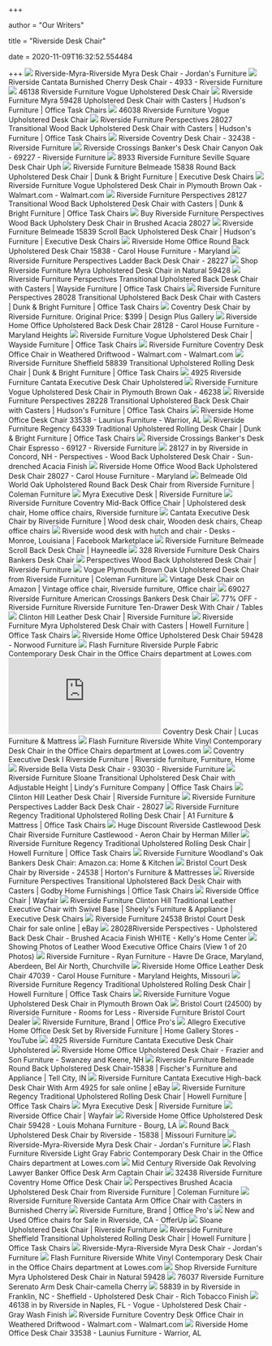 +++
        
author = "Our Writers"
        
title = "Riverside Desk Chair"
        
date = 2020-11-09T16:32:52.554484
        
+++
[ ![](https://s7d5.scene7.com/is/image/Jordans/W46159420_00?wid=378&hei=375)](https://s7d5.scene7.com/is/image/Jordans/W46159420_00?wid=378&hei=375) Riverside-Myra-Riverside Myra Desk Chair - Jordan's Furniture
[ ![](https://sep.yimg.com/ca/I/furniture-sale_2650_18781224678)](https://sep.yimg.com/ca/I/furniture-sale_2650_18781224678) Riverside Cantata Burnished Cherry Desk Chair - 4933 - Riverside Furniture
[ ![](https://static.homelivingfurniture.com/data/vendors/265/items/261627/big/46138.jpg)](https://static.homelivingfurniture.com/data/vendors/265/items/261627/big/46138.jpg) 46138 Riverside Furniture Vogue Upholstered Desk Chair
[ ![](https://imageresizer.furnituredealer.net/img/remote/images.furnituredealer.net/img/products%2Friverside_furniture%2Fcolor%2Fmyra-1831789821_59428-b1.jpg?width=878&height=600&scale=both&trim.threshold=80)](https://imageresizer.furnituredealer.net/img/remote/images.furnituredealer.net/img/products%2Friverside_furniture%2Fcolor%2Fmyra-1831789821_59428-b1.jpg?width=878&height=600&scale=both&trim.threshold=80) Riverside Furniture Myra 59428 Upholstered Desk Chair with Casters |  Hudson's Furniture | Office Task Chairs
[ ![](https://static.homelivingfurniture.com/data/vendors/265/items/261585/big/46038.a.jpg)](https://static.homelivingfurniture.com/data/vendors/265/items/261585/big/46038.a.jpg) 46038 Riverside Furniture Vogue Upholstered Desk Chair
[ ![](https://imageresizer.furnituredealer.net/img/remote/images.furnituredealer.net/img/products%2Friverside_furniture%2Fcolor%2Fperspectives-1831789821_28027-b1.jpg?width=878&height=600&scale=both&trim.threshold=80)](https://imageresizer.furnituredealer.net/img/remote/images.furnituredealer.net/img/products%2Friverside_furniture%2Fcolor%2Fperspectives-1831789821_28027-b1.jpg?width=878&height=600&scale=both&trim.threshold=80) Riverside Furniture Perspectives 28027 Transitional Wood Back Upholstered Desk  Chair with Casters | Hudson's Furniture | Office Task Chairs
[ ![](https://sep.yimg.com/ca/I/furniture-sale_2650_19768885643)](https://sep.yimg.com/ca/I/furniture-sale_2650_19768885643) Riverside Coventry Desk Chair - 32438 - Riverside Furniture
[ ![](https://sep.yimg.com/ca/I/furniture-sale_2650_19479266269)](https://sep.yimg.com/ca/I/furniture-sale_2650_19479266269) Riverside Crossings Banker's Desk Chair Canyon Oak - 69227 - Riverside  Furniture
[ ![](https://static.homelivingfurniture.com/data/vendors/265/items/163125/big/8933.jpg)](https://static.homelivingfurniture.com/data/vendors/265/items/163125/big/8933.jpg) 8933 Riverside Furniture Seville Square Desk Chair Uph
[ ![](https://imageresizer.furnituredealer.net/img/remote/images.furnituredealer.net/img/products%2Friverside_furniture%2Fcolor%2Fbelmeade_15838-b.jpg?width=878&height=600&scale=both&trim.threshold=80)](https://imageresizer.furnituredealer.net/img/remote/images.furnituredealer.net/img/products%2Friverside_furniture%2Fcolor%2Fbelmeade_15838-b.jpg?width=878&height=600&scale=both&trim.threshold=80) Riverside Furniture Belmeade 15838 Round Back Upholstered Desk Chair | Dunk  & Bright Furniture | Executive Desk Chairs
[ ![](https://i5.walmartimages.com/asr/64c6b486-1aec-4921-8e35-36263c46d90d_1.b30fb92001d826af7cc774b2f4ef7566.jpeg?odnWidth=612&odnHeight=612&odnBg=ffffff)](https://i5.walmartimages.com/asr/64c6b486-1aec-4921-8e35-36263c46d90d_1.b30fb92001d826af7cc774b2f4ef7566.jpeg?odnWidth=612&odnHeight=612&odnBg=ffffff) Riverside Furniture Vogue Upholstered Desk Chair in Plymouth Brown Oak -  Walmart.com - Walmart.com
[ ![](https://imageresizer.furnituredealer.net/img/remote/images.furnituredealer.net/img/products%2Friverside_furniture%2Fcolor%2Fperspectives-1831789821_28127-b1.jpg?width=878&height=600&scale=both&trim.threshold=80)](https://imageresizer.furnituredealer.net/img/remote/images.furnituredealer.net/img/products%2Friverside_furniture%2Fcolor%2Fperspectives-1831789821_28127-b1.jpg?width=878&height=600&scale=both&trim.threshold=80) Riverside Furniture Perspectives 28127 Transitional Wood Back Upholstered Desk  Chair with Casters | Dunk & Bright Furniture | Office Task Chairs
[ ![](https://www.localfurnitureoutlet.com/media/catalog/product/cache/1/image/9df78eab33525d08d6e5fb8d27136e95/2/8/28027_1.jpg)](https://www.localfurnitureoutlet.com/media/catalog/product/cache/1/image/9df78eab33525d08d6e5fb8d27136e95/2/8/28027_1.jpg) Buy Riverside Furniture Perspectives Wood Back Upholstery Desk Chair in  Brushed Acacia 28027
[ ![](https://imageresizer.furnituredealer.net/img/remote/images.furnituredealer.net/img/products%2Friverside_furniture%2Fcolor%2Fbelmeade_15839-b.jpg?width=878&height=600&scale=both&trim.threshold=80)](https://imageresizer.furnituredealer.net/img/remote/images.furnituredealer.net/img/products%2Friverside_furniture%2Fcolor%2Fbelmeade_15839-b.jpg?width=878&height=600&scale=both&trim.threshold=80) Riverside Furniture Belmeade 15839 Scroll Back Upholstered Desk Chair |  Hudson's Furniture | Executive Desk Chairs
[ ![](https://images2.imgix.net/p4dbimg/714/images/15831-rs.jpg?fit=fill&trim=color&trimcolor=FFFFFF&trimtol=5&bg=FFFFFF&w=768&h=576&fm=pjpg&auto=format)](https://images2.imgix.net/p4dbimg/714/images/15831-rs.jpg?fit=fill&trim=color&trimcolor=FFFFFF&trimtol=5&bg=FFFFFF&w=768&h=576&fm=pjpg&auto=format) Riverside Home Office Round Back Upholstered Desk Chair 15838 - Carol House  Furniture - Maryland
[ ![](https://media.cymaxstores.com/Images/1934/1788835-L.jpg)](https://media.cymaxstores.com/Images/1934/1788835-L.jpg) Riverside Furniture Perspectives Ladder Back Desk Chair - 28227
[ ![](https://www.localfurnitureoutlet.com/media/catalog/product/cache/1/image/9df78eab33525d08d6e5fb8d27136e95/5/9/59428_2.jpg)](https://www.localfurnitureoutlet.com/media/catalog/product/cache/1/image/9df78eab33525d08d6e5fb8d27136e95/5/9/59428_2.jpg) Shop Riverside Furniture Myra Upholstered Desk Chair in Natural 59428
[ ![](https://imageresizer.furnituredealer.net/img/remote/images.furnituredealer.net/img/products%2Friverside_furniture%2Fcolor%2Fperspectives-1831789821_28128-b5.jpg?width=1024&height=768&scale=both&trim.threshold=50&trim.percentpadding=10)](https://imageresizer.furnituredealer.net/img/remote/images.furnituredealer.net/img/products%2Friverside_furniture%2Fcolor%2Fperspectives-1831789821_28128-b5.jpg?width=1024&height=768&scale=both&trim.threshold=50&trim.percentpadding=10) Riverside Furniture Perspectives Transitional Upholstered Back Desk Chair  with Casters | Wayside Furniture | Office Task Chairs
[ ![](https://imageresizer.furnituredealer.net/img/remote/images.furnituredealer.net/img/products%2Friverside_furniture%2Fcolor%2Fperspectives-1831789821_28028-b1.jpg?width=878&height=600&scale=both&trim.threshold=80)](https://imageresizer.furnituredealer.net/img/remote/images.furnituredealer.net/img/products%2Friverside_furniture%2Fcolor%2Fperspectives-1831789821_28028-b1.jpg?width=878&height=600&scale=both&trim.threshold=80) Riverside Furniture Perspectives 28028 Transitional Upholstered Back Desk  Chair with Casters | Dunk & Bright Furniture | Office Task Chairs
[ ![](https://www.designplusgallery.com/wp-content/uploads/2019/06/Screen-Shot-2019-06-13-at-11.33.11-AM.png)](https://www.designplusgallery.com/wp-content/uploads/2019/06/Screen-Shot-2019-06-13-at-11.33.11-AM.png) Coventry Desk Chair by Riverside Furniture. Original Price: $399 | Design  Plus Gallery
[ ![](https://images2.imgix.net/p4dbimg/714/images/28128.jpg?fit=fill&trim=color&trimcolor=FFFFFF&trimtol=5&bg=FFFFFF&w=768&h=576&fm=pjpg&auto=format)](https://images2.imgix.net/p4dbimg/714/images/28128.jpg?fit=fill&trim=color&trimcolor=FFFFFF&trimtol=5&bg=FFFFFF&w=768&h=576&fm=pjpg&auto=format) Riverside Home Office Upholstered Back Desk Chair 28128 - Carol House  Furniture - Maryland Heights
[ ![](https://imageresizer.furnituredealer.net/img/remote/images.furnituredealer.net/img/products%2Friverside_furniture%2Fcolor%2Fvogue-1831789821_46238-b5.jpg?width=1024&height=768&scale=both&trim.threshold=50&trim.percentpadding=10)](https://imageresizer.furnituredealer.net/img/remote/images.furnituredealer.net/img/products%2Friverside_furniture%2Fcolor%2Fvogue-1831789821_46238-b5.jpg?width=1024&height=768&scale=both&trim.threshold=50&trim.percentpadding=10) Riverside Furniture Vogue Upholstered Desk Chair | Wayside Furniture | Office  Task Chairs
[ ![](https://i5.walmartimages.com/asr/81e9ffbd-9517-4987-84fe-3ec6427429a0_1.82984929a70575e83e0592e1557c6116.jpeg)](https://i5.walmartimages.com/asr/81e9ffbd-9517-4987-84fe-3ec6427429a0_1.82984929a70575e83e0592e1557c6116.jpeg) Riverside Furniture Coventry Desk Office Chair in Weathered Driftwood -  Walmart.com - Walmart.com
[ ![](https://imageresizer.furnituredealer.net/img/remote/images.furnituredealer.net/img/products%2Friverside_furniture%2Fcolor%2Fsheffield-1831789821_58839-b1.jpg?width=878&height=600&scale=both&trim.threshold=80)](https://imageresizer.furnituredealer.net/img/remote/images.furnituredealer.net/img/products%2Friverside_furniture%2Fcolor%2Fsheffield-1831789821_58839-b1.jpg?width=878&height=600&scale=both&trim.threshold=80) Riverside Furniture Sheffield 58839 Transitional Upholstered Rolling Desk  Chair | Dunk & Bright Furniture | Office Task Chairs
[ ![](https://static.homelivingfurniture.com/data/vendors/265/items/162785/big/4925.a.jpg)](https://static.homelivingfurniture.com/data/vendors/265/items/162785/big/4925.a.jpg) 4925 Riverside Furniture Cantata Executive Desk Chair Upholstered
[ ![](https://media.cymaxstores.com/Images/1934/1788876-6-L.jpg)](https://media.cymaxstores.com/Images/1934/1788876-6-L.jpg) Riverside Furniture Vogue Upholstered Desk Chair in Plymouth Brown Oak -  46238
[ ![](https://imageresizer.furnituredealer.net/img/remote/images.furnituredealer.net/img/products%2Friverside_furniture%2Fcolor%2Fperspectives-1831789821_28228-b5.jpg?width=878&height=600&scale=both&trim.threshold=80)](https://imageresizer.furnituredealer.net/img/remote/images.furnituredealer.net/img/products%2Friverside_furniture%2Fcolor%2Fperspectives-1831789821_28228-b5.jpg?width=878&height=600&scale=both&trim.threshold=80) Riverside Furniture Perspectives 28228 Transitional Upholstered Back Desk  Chair with Casters | Hudson's Furniture | Office Task Chairs
[ ![](https://images2.imgix.net/p4dbimg/714/images/33538.jpg?trim=color&trimcolor=FFFFFF&trimtol=5&w=1024&h=768&fm=pjpg)](https://images2.imgix.net/p4dbimg/714/images/33538.jpg?trim=color&trimcolor=FFFFFF&trimtol=5&w=1024&h=768&fm=pjpg) Riverside Home Office Desk Chair 33538 - Launius Furniture - Warrior, AL
[ ![](https://imageresizer.furnituredealer.net/img/remote/images.furnituredealer.net/img/products%2Friverside_furniture%2Fcolor%2Fregency-1831789821_64339-b1.jpg?width=878&height=600&scale=both&trim.threshold=80)](https://imageresizer.furnituredealer.net/img/remote/images.furnituredealer.net/img/products%2Friverside_furniture%2Fcolor%2Fregency-1831789821_64339-b1.jpg?width=878&height=600&scale=both&trim.threshold=80) Riverside Furniture Regency 64339 Traditional Upholstered Rolling Desk Chair  | Dunk & Bright Furniture | Office Task Chairs
[ ![](https://sep.yimg.com/ca/I/furniture-sale_2650_19480388206)](https://sep.yimg.com/ca/I/furniture-sale_2650_19480388206) Riverside Crossings Banker's Desk Chair Espresso - 69127 - Riverside  Furniture
[ ![](https://images.webfronts.com/cache/frirboupgrfr.jpg?imgeng=/w_500/h_500/m_letterbox_ffffff_100)](https://images.webfronts.com/cache/frirboupgrfr.jpg?imgeng=/w_500/h_500/m_letterbox_ffffff_100) 28127 in by Riverside in Concord, NH - Perspectives - Wood Back Upholstered Desk  Chair - Sun-drenched Acacia Finish
[ ![](https://images2.imgix.net/p4dbimg/714/images/28027.jpg?trim=color&trimcolor=FFFFFF&trimtol=5&w=1024&h=768&fm=pjpg&auto=format)](https://images2.imgix.net/p4dbimg/714/images/28027.jpg?trim=color&trimcolor=FFFFFF&trimtol=5&w=1024&h=768&fm=pjpg&auto=format) Riverside Home Office Wood Back Upholstered Desk Chair 28027 - Carol House  Furniture - Maryland
[ ![](https://d9dvmj2a7k2dc.cloudfront.net/catalog/product/cache/1/image/731x481/17f82f742ffe127f42dca9de82fb58b1/1/5/15838_riv201808_4_riverside20191_1.jpg)](https://d9dvmj2a7k2dc.cloudfront.net/catalog/product/cache/1/image/731x481/17f82f742ffe127f42dca9de82fb58b1/1/5/15838_riv201808_4_riverside20191_1.jpg) Belmeade Old World Oak Upholstered Round Back Desk Chair from Riverside  Furniture | Coleman Furniture
[ ![](https://www.riverside-furniture.com/GetImage.ashx?f=59420-rs&r=31)](https://www.riverside-furniture.com/GetImage.ashx?f=59420-rs&r=31) Myra Executive Desk | Riverside Furniture
[ ![](https://i.pinimg.com/originals/68/64/62/6864620717d1df1127f6019f57fb8a9f.jpg)](https://i.pinimg.com/originals/68/64/62/6864620717d1df1127f6019f57fb8a9f.jpg) Riverside Furniture Coventry Mid-Back Office Chair | Upholstered desk chair,  Home office chairs, Riverside furniture
[ ![](https://i.pinimg.com/originals/db/49/78/db4978bdae230c8a1860339b10942608.jpg)](https://i.pinimg.com/originals/db/49/78/db4978bdae230c8a1860339b10942608.jpg) Cantata Executive Desk Chair by Riverside Furniture | Wood desk chair,  Wooden desk chairs, Cheap office chairs
[ ![](https://lookaside.fbsbx.com/lookaside/crawler/media/?media_id=10221860694133734)](https://lookaside.fbsbx.com/lookaside/crawler/media/?media_id=10221860694133734) Riverside wood desk with hutch and chair - Desks - Monroe, Louisiana |  Facebook Marketplace
[ ![](https://content.haycdn.com/mgen/inuse:RVS3194.jpg?is=654,654,0xffffff)](https://content.haycdn.com/mgen/inuse:RVS3194.jpg?is=654,654,0xffffff) Riverside Furniture Belmeade Scroll Back Desk Chair | Hayneedle
[ ![](https://static.homelivingfurniture.com/data/vendors/265/items/162890/big/328.jpg)](https://static.homelivingfurniture.com/data/vendors/265/items/162890/big/328.jpg) 328 Riverside Furniture Desk Chairs Bankers Desk Chair
[ ![](https://www.riverside-furniture.com/GetImage.ashx?f=28227-full-rs&r=31)](https://www.riverside-furniture.com/GetImage.ashx?f=28227-full-rs&r=31) Perspectives Wood Back Upholstered Desk Chair | Riverside Furniture
[ ![](https://d9dvmj2a7k2dc.cloudfront.net/catalog/product/cache/1/image/731x481/17f82f742ffe127f42dca9de82fb58b1/4/6/46230-46231-46233-46236-46238-full-rs_riv201808_riverside20191.jpg)](https://d9dvmj2a7k2dc.cloudfront.net/catalog/product/cache/1/image/731x481/17f82f742ffe127f42dca9de82fb58b1/4/6/46230-46231-46233-46236-46238-full-rs_riv201808_riverside20191.jpg) Vogue Plymouth Brown Oak Upholstered Desk Chair from Riverside Furniture |  Coleman Furniture
[ ![](https://i.pinimg.com/originals/f8/e1/5f/f8e15f029eb6cc7168c0f9d7dd08ab2b.jpg)](https://i.pinimg.com/originals/f8/e1/5f/f8e15f029eb6cc7168c0f9d7dd08ab2b.jpg) Vintage Desk Chair on Amazon | Vintage office chair, Riverside furniture, Office  chair
[ ![](https://static.homelivingfurniture.com/data/vendors/265/items/120838/big/69027.jpg)](https://static.homelivingfurniture.com/data/vendors/265/items/120838/big/69027.jpg) 69027 Riverside Furniture American Crossings Bankers Desk Chair
[ ![](https://images.kaiyo.com/58910/shop/tables/home-office-desks/ten-drawer-desk-with-chair.jpeg)](https://images.kaiyo.com/58910/shop/tables/home-office-desks/ten-drawer-desk-with-chair.jpeg) 77% OFF - Riverside Furniture Riverside Furniture Ten-Drawer Desk With Chair  / Tables
[ ![](https://riversidefurniture.com/GetImage.ashx?f=47030-47031-47032-47034-47036-47037-47038-47039-temp-rs&r=31)](https://riversidefurniture.com/GetImage.ashx?f=47030-47031-47032-47034-47036-47037-47038-47039-temp-rs&r=31) Clinton Hill Leather Desk Chair | Riverside Furniture
[ ![](https://imageresizer.furnituredealer.net/img/remote/images.furnituredealer.net/img/products%2Friverside_furniture%2Fcolor%2Fmyra-1831789821_59428-b3.jpg?width=1024&height=768&scale=both&trim.threshold=50&trim.percentpadding=10)](https://imageresizer.furnituredealer.net/img/remote/images.furnituredealer.net/img/products%2Friverside_furniture%2Fcolor%2Fmyra-1831789821_59428-b3.jpg?width=1024&height=768&scale=both&trim.threshold=50&trim.percentpadding=10) Riverside Furniture Myra Upholstered Desk Chair with Casters | Howell  Furniture | Office Task Chairs
[ ![](https://images2.imgix.net/p4dbimg/714/images/59428-2.jpg?trim=color&trimcolor=FFFFFF&trimtol=5&w=1024&h=768&fm=pjpg)](https://images2.imgix.net/p4dbimg/714/images/59428-2.jpg?trim=color&trimcolor=FFFFFF&trimtol=5&w=1024&h=768&fm=pjpg) Riverside Home Office Upholstered Desk Chair 59428 - Norwood Furniture
[ ![](https://mobileimages.lowes.com/product/converted/889142/889142340010.jpg?size=lg)](https://mobileimages.lowes.com/product/converted/889142/889142340010.jpg?size=lg) Flash Furniture Riverside Purple Fabric Contemporary Desk Chair in the Office  Chairs department at Lowes.com
[ ![](http://images.knorrweb.com/render-image.php?url=http://catalog.knorrweb.com/v2/furniture-files/riverside/home-office-furniture/office-chairs/32a4f7c28fb3f32c3dc013e1300020b1.jpg&width=468&height=367)](http://images.knorrweb.com/render-image.php?url=http://catalog.knorrweb.com/v2/furniture-files/riverside/home-office-furniture/office-chairs/32a4f7c28fb3f32c3dc013e1300020b1.jpg&width=468&height=367) Coventry Desk Chair | Lucas Furniture & Mattress
[ ![](https://mobileimages.lowes.com/product/converted/889142/889142340034.jpg?size=lg)](https://mobileimages.lowes.com/product/converted/889142/889142340034.jpg?size=lg) Flash Furniture Riverside White Vinyl Contemporary Desk Chair in the Office  Chairs department at Lowes.com
[ ![](https://i.pinimg.com/originals/07/21/8f/07218f4dd8cd0ee12977a1316561cad0.jpg)](https://i.pinimg.com/originals/07/21/8f/07218f4dd8cd0ee12977a1316561cad0.jpg) Coventry Executive Desk I Riverside Furniture | Riverside furniture,  Furniture, Home
[ ![](https://sep.yimg.com/ca/I/furniture-sale_2636_25196091778)](https://sep.yimg.com/ca/I/furniture-sale_2636_25196091778) Riverside Bella Vista Desk Chair - 93030 - Riverside Furniture
[ ![](https://images.furnituredealer.net/img/products%2Friverside_furniture%2Fcolor%2Fsloane-1831789821_77839-b1.jpg)](https://images.furnituredealer.net/img/products%2Friverside_furniture%2Fcolor%2Fsloane-1831789821_77839-b1.jpg) Riverside Furniture Sloane Transitional Upholstered Desk Chair with  Adjustable Height | Lindy's Furniture Company | Office Task Chairs
[ ![](https://www.riverside-furniture.com/GetImage.ashx?f=47130-47131-47132-47134-47136-47137-47138-47139-temp-rs&r=31)](https://www.riverside-furniture.com/GetImage.ashx?f=47130-47131-47132-47134-47136-47137-47138-47139-temp-rs&r=31) Clinton Hill Leather Desk Chair | Riverside Furniture
[ ![](https://media.cymaxstores.com/Images/1934/1788833-12-L.jpg)](https://media.cymaxstores.com/Images/1934/1788833-12-L.jpg) Riverside Furniture Perspectives Ladder Back Desk Chair - 28027
[ ![](https://imageresizer.furnituredealer.net/img/remote/images.furnituredealer.net/img/products%2Friverside_furniture%2Fcolor%2Fregency-1831789821_64339-b7.jpg?width=878&height=600&scale=both&trim.threshold=80)](https://imageresizer.furnituredealer.net/img/remote/images.furnituredealer.net/img/products%2Friverside_furniture%2Fcolor%2Fregency-1831789821_64339-b7.jpg?width=878&height=600&scale=both&trim.threshold=80) Riverside Furniture Regency Traditional Upholstered Rolling Desk Chair | A1  Furniture & Mattress | Office Task Chairs
[ ![](http://ecx.images-amazon.com/images/I/51%2Bch1iJQhL._SY300_.jpg)](http://ecx.images-amazon.com/images/I/51%2Bch1iJQhL._SY300_.jpg) Huge Discount Riverside Castlewood Desk Chair Riverside Furniture  Castlewood - Aeron Chair by Herman Miller
[ ![](https://imageresizer.furnituredealer.net/img/remote/images.furnituredealer.net/img/products%2Friverside_furniture%2Fcolor%2Fregency-1831789821_64339-b3.jpg?width=1024&height=768&scale=both&trim.threshold=50&trim.percentpadding=10)](https://imageresizer.furnituredealer.net/img/remote/images.furnituredealer.net/img/products%2Friverside_furniture%2Fcolor%2Fregency-1831789821_64339-b3.jpg?width=1024&height=768&scale=both&trim.threshold=50&trim.percentpadding=10) Riverside Furniture Regency Traditional Upholstered Rolling Desk Chair |  Howell Furniture | Office Task Chairs
[ ![](https://images-na.ssl-images-amazon.com/images/I/61XJwPQ2hNL._AC_SY679_.jpg)](https://images-na.ssl-images-amazon.com/images/I/61XJwPQ2hNL._AC_SY679_.jpg) Riverside Furniture Woodland's Oak Bankers Desk Chair: Amazon.ca: Home &  Kitchen
[ ![](https://cdn.knorrweb.com/riverside/800x800/3fd15b92308e9aeb1384f97e6f5f548a.jpg)](https://cdn.knorrweb.com/riverside/800x800/3fd15b92308e9aeb1384f97e6f5f548a.jpg) Bristol Court Desk Chair by Riverside - 24538 | Horton's Furniture &  Mattresses
[ ![](https://imageresizer.furnituredealer.net/img/remote/images.furnituredealer.net/img/products%2Friverside_furniture%2Fcolor%2Fperspectives-1831789821_28028-b2.jpg?width=1024&height=768&scale=both&trim.threshold=50&trim.percentpadding=10)](https://imageresizer.furnituredealer.net/img/remote/images.furnituredealer.net/img/products%2Friverside_furniture%2Fcolor%2Fperspectives-1831789821_28028-b2.jpg?width=1024&height=768&scale=both&trim.threshold=50&trim.percentpadding=10) Riverside Furniture Perspectives Transitional Upholstered Back Desk Chair  with Casters | Godby Home Furnishings | Office Task Chairs
[ ![](https://secure.img1-fg.wfcdn.com/im/46138212/resize-h310-w310%5Ecompr-r85/1217/121765540/home-office-chair-computer-task-chair-adjustable-desk-chair-with-swivel-casters-for-office-leisure-grey.jpg)](https://secure.img1-fg.wfcdn.com/im/46138212/resize-h310-w310%5Ecompr-r85/1217/121765540/home-office-chair-computer-task-chair-adjustable-desk-chair-with-swivel-casters-for-office-leisure-grey.jpg) Riverside Office Chair | Wayfair
[ ![](https://imageresizer.furnituredealer.net/img/remote/images.furnituredealer.net/img/products%2Friverside_furniture%2Fcolor%2Fclinton%20hill-1831789821_47039-b1.jpg?width=1024&height=768&scale=both&trim.threshold=50&trim.percentpadding=10)](https://imageresizer.furnituredealer.net/img/remote/images.furnituredealer.net/img/products%2Friverside_furniture%2Fcolor%2Fclinton%20hill-1831789821_47039-b1.jpg?width=1024&height=768&scale=both&trim.threshold=50&trim.percentpadding=10) Riverside Furniture Clinton Hill Traditional Leather Executive Chair with  Swivel Base | Sheely's Furniture & Appliance | Executive Desk Chairs
[ ![](https://i.ebayimg.com/images/g/nNsAAOSwYAVenr8t/s-l1600.jpg)](https://i.ebayimg.com/images/g/nNsAAOSwYAVenr8t/s-l1600.jpg) Riverside Furniture 24538 Bristol Court Desk Chair for sale online | eBay
[ ![](https://www.specsserver.com/CACHE/FRVDVJSVOFNX.JPG)](https://www.specsserver.com/CACHE/FRVDVJSVOFNX.JPG) 28028Riverside Perspectives - Upholstered Back Desk Chair - Brushed Acacia  Finish WHITE - Kelly's Home Center
[ ![](https://www.drawzit.com/wp-content/uploads/2018/04/most-current-riverside-furniture-cantata-executive-desk-chair-with-casters-intended-for-leather-wood-executive-office-chairs.jpg)](https://www.drawzit.com/wp-content/uploads/2018/04/most-current-riverside-furniture-cantata-executive-desk-chair-with-casters-intended-for-leather-wood-executive-office-chairs.jpg) Showing Photos of Leather Wood Executive Office Chairs (View 1 of 20 Photos)
[ ![](https://images.furnituredealer.net/img/products%2Friverside_furniture%2Fcolor%2Fmyra-1831789821_59551%2B358%2B2x398%2B4x397-m1.jpg)](https://images.furnituredealer.net/img/products%2Friverside_furniture%2Fcolor%2Fmyra-1831789821_59551%2B358%2B2x398%2B4x397-m1.jpg) Riverside Furniture - Ryan Furniture - Havre De Grace, Maryland, Aberdeen,  Bel Air North, Churchville
[ ![](https://images2.imgix.net/p4dbimg/714/images/47030.jpg?trim=color&trimcolor=FFFFFF&trimtol=5&w=1024&h=768&fm=pjpg&auto=format)](https://images2.imgix.net/p4dbimg/714/images/47030.jpg?trim=color&trimcolor=FFFFFF&trimtol=5&w=1024&h=768&fm=pjpg&auto=format) Riverside Home Office Leather Desk Chair 47039 - Carol House Furniture -  Maryland Heights, Missouri
[ ![](https://imageresizer.furnituredealer.net/img/remote/images.furnituredealer.net/img/products%2Friverside_furniture%2Fcolor%2Fregency-1831789821_64339-b5.jpg?width=1024&height=768&scale=both&trim.threshold=50&trim.percentpadding=10)](https://imageresizer.furnituredealer.net/img/remote/images.furnituredealer.net/img/products%2Friverside_furniture%2Fcolor%2Fregency-1831789821_64339-b5.jpg?width=1024&height=768&scale=both&trim.threshold=50&trim.percentpadding=10) Riverside Furniture Regency Traditional Upholstered Rolling Desk Chair |  Howell Furniture | Office Task Chairs
[ ![](https://c.shld.net/rpx/i/s/pi/mp/5107/prod_13376686808?src=https%3A%2F%2Fmedia.cymaxstores.com%2FImages%2F1934%2F1788876-1-L.jpg&d=3cd8bc168e7fafb6a2989146e60f473b22c70675&?hei=64&wid=64&qlt=50)](https://c.shld.net/rpx/i/s/pi/mp/5107/prod_13376686808?src=https%3A%2F%2Fmedia.cymaxstores.com%2FImages%2F1934%2F1788876-1-L.jpg&d=3cd8bc168e7fafb6a2989146e60f473b22c70675&?hei=64&wid=64&qlt=50) Riverside Furniture Vogue Upholstered Desk Chair in Plymouth Brown Oak
[ ![](https://images.furnituredealer.net/img/collections%2Friverside_furniture%2Fbristol%20court%20-%201831789821_24500-ols-b2.jpg)](https://images.furnituredealer.net/img/collections%2Friverside_furniture%2Fbristol%20court%20-%201831789821_24500-ols-b2.jpg) Bristol Court (24500) by Riverside Furniture - Rooms for Less - Riverside  Furniture Bristol Court Dealer
[ ![](https://www.officeprosonline.com/media/wysiwyg/Riverside/98833_1.jpg)](https://www.officeprosonline.com/media/wysiwyg/Riverside/98833_1.jpg) Riverside Furniture, Brand | Office Pro's
[ ![](https://i.ytimg.com/vi/ia0XnUAcYm0/maxresdefault.jpg)](https://i.ytimg.com/vi/ia0XnUAcYm0/maxresdefault.jpg) Allegro Executive Home Office Desk Set by Riverside Furniture | Home  Gallery Stores - YouTube
[ ![](https://static.homelivingfurniture.com/data/vendors/265/items/168106/med/49330.jpg)](https://static.homelivingfurniture.com/data/vendors/265/items/168106/med/49330.jpg) 4925 Riverside Furniture Cantata Executive Desk Chair Upholstered
[ ![](https://images2.imgix.net/p4dbimg/714/images/46130-46131-46133-46136-46138-rs.jpg?trim=color&trimcolor=FFFFFF&trimtol=5&w=1024&h=768&fm=pjpg&auto=format)](https://images2.imgix.net/p4dbimg/714/images/46130-46131-46133-46136-46138-rs.jpg?trim=color&trimcolor=FFFFFF&trimtol=5&w=1024&h=768&fm=pjpg&auto=format) Riverside Home Office Upholstered Desk Chair - Frazier and Son Furniture -  Swanzey and Keene, NH
[ ![](https://cdn.avbportal.com/magento-media/catalog/product/4/5/453d0501-115d-418a-b0cc-dc376d6b4b4e.jpg?w=640)](https://cdn.avbportal.com/magento-media/catalog/product/4/5/453d0501-115d-418a-b0cc-dc376d6b4b4e.jpg?w=640) Riverside Furniture Belmeade Round Back Upholstered Desk Chair-15838 |  Fischer's Furniture and Appliance | Tell City, IN
[ ![](https://i.ebayimg.com/images/g/XzcAAOSwQzVeWhbT/s-l640.jpg)](https://i.ebayimg.com/images/g/XzcAAOSwQzVeWhbT/s-l640.jpg) Riverside Furniture Cantata Executive High-back Desk Chair With Arm 4925  for sale online | eBay
[ ![](https://imageresizer.furnituredealer.net/img/remote/images.furnituredealer.net/img/products%2Friverside_furniture%2Fcolor%2Fregency-1831789821_64339-b9.jpg?width=1024&height=768&scale=both&trim.threshold=50&trim.percentpadding=10)](https://imageresizer.furnituredealer.net/img/remote/images.furnituredealer.net/img/products%2Friverside_furniture%2Fcolor%2Fregency-1831789821_64339-b9.jpg?width=1024&height=768&scale=both&trim.threshold=50&trim.percentpadding=10) Riverside Furniture Regency Traditional Upholstered Rolling Desk Chair |  Howell Furniture | Office Task Chairs
[ ![](https://www.riverside-furniture.com/GetImage.ashx?f=59520-59521-59526-59524-59527-59428-rs&r=31)](https://www.riverside-furniture.com/GetImage.ashx?f=59520-59521-59526-59524-59527-59428-rs&r=31) Myra Executive Desk | Riverside Furniture
[ ![](https://secure.img1-fg.wfcdn.com/im/45989555/resize-h310-w310%5Ecompr-r85/1275/127569358/wayfair-basics-mesh-task-office-chair.jpg)](https://secure.img1-fg.wfcdn.com/im/45989555/resize-h310-w310%5Ecompr-r85/1275/127569358/wayfair-basics-mesh-task-office-chair.jpg) Riverside Office Chair | Wayfair
[ ![](https://images2.imgix.net/p4dbimg/714/images/59428-4.jpg?trim=color&trimcolor=FFFFFF&trimtol=5&w=1024&h=768&fm=pjpg&auto=format)](https://images2.imgix.net/p4dbimg/714/images/59428-4.jpg?trim=color&trimcolor=FFFFFF&trimtol=5&w=1024&h=768&fm=pjpg&auto=format) Riverside Home Office Upholstered Desk Chair 59428 - Louis Mohana Furniture  - Bourg, LA
[ ![](https://cdn.knorrweb.com/riverside/1e7423edb53b02e9f84d0ffde6e4f49f.jpg)](https://cdn.knorrweb.com/riverside/1e7423edb53b02e9f84d0ffde6e4f49f.jpg) Round Back Upholstered Desk Chair by Riverside - 15838 | Missouri Furniture
[ ![](https://s7d5.scene7.com/is/image/Jordans/B22683610_00?wid=400&hei=257&fmt=png-alpha)](https://s7d5.scene7.com/is/image/Jordans/B22683610_00?wid=400&hei=257&fmt=png-alpha) Riverside-Myra-Riverside Myra Desk Chair - Jordan's Furniture
[ ![](https://mobileimages.lowes.com/product/converted/889142/889142340003.jpg?size=lg)](https://mobileimages.lowes.com/product/converted/889142/889142340003.jpg?size=lg) Flash Furniture Riverside Light Gray Fabric Contemporary Desk Chair in the Office  Chairs department at Lowes.com
[ ![](http://ancientpoint.com/imgs/a/k/v/r/u/mid_century_riverside_oak_revolving_lawyer_banker_office_desk_arm_captain_chair_1_lgw.jpg)](http://ancientpoint.com/imgs/a/k/v/r/u/mid_century_riverside_oak_revolving_lawyer_banker_office_desk_arm_captain_chair_1_lgw.jpg) Mid Century Riverside Oak Revolving Lawyer Banker Office Desk Arm Captain  Chair
[ ![](https://static.homelivingfurniture.com/data/vendors/265/items/163284/big/32438.jpg)](https://static.homelivingfurniture.com/data/vendors/265/items/163284/big/32438.jpg) 32438 Riverside Furniture Coventry Home Office Desk Chair
[ ![](https://cdn.colemanfurniture.com/catalog/product/cache/1/image/731x481/17f82f742ffe127f42dca9de82fb58b1/2/8/28028_riv201808_riverside20191_1.jpg)](https://cdn.colemanfurniture.com/catalog/product/cache/1/image/731x481/17f82f742ffe127f42dca9de82fb58b1/2/8/28028_riv201808_riverside20191_1.jpg) Perspectives Brushed Acacia Upholstered Desk Chair from Riverside Furniture  | Coleman Furniture
[ ![](https://c.shld.net/rpx/i/s/pi/mp/5107/prod_13523379008?src=https%3A%2F%2Fmedia.cymaxstores.com%2FImages%2F1934%2F341725-1-L.jpg&d=b4b3a1f6b13f6fd2f6ae4cf3333546774e86766a&hei=333&wid=333&op_sharpen=1)](https://c.shld.net/rpx/i/s/pi/mp/5107/prod_13523379008?src=https%3A%2F%2Fmedia.cymaxstores.com%2FImages%2F1934%2F341725-1-L.jpg&d=b4b3a1f6b13f6fd2f6ae4cf3333546774e86766a&hei=333&wid=333&op_sharpen=1) Riverside Furniture Riverside Cantata Arm Office Chair with Casters in  Burnished Cherry
[ ![](http://www.officeprosonline.com/media/wysiwyg/small_group.jpg)](http://www.officeprosonline.com/media/wysiwyg/small_group.jpg) Riverside Furniture, Brand | Office Pro's
[ ![](https://images.offerup.com/zzlKW7KhCFQyT6lcZI30_iWMwZw=/300x533/edf8/edf8d2cf9d8a4764a9e2b0fce15afa85.jpg)](https://images.offerup.com/zzlKW7KhCFQyT6lcZI30_iWMwZw=/300x533/edf8/edf8d2cf9d8a4764a9e2b0fce15afa85.jpg) New and Used Office chairs for Sale in Riverside, CA - OfferUp
[ ![](https://www.riverside-furniture.com/GetImage.ashx?f=77828-77830-77831-77833-77834-77836-77839-temp-rs&r=31)](https://www.riverside-furniture.com/GetImage.ashx?f=77828-77830-77831-77833-77834-77836-77839-temp-rs&r=31) Sloane Upholstered Desk Chair | Riverside Furniture
[ ![](https://imageresizer.furnituredealer.net/img/remote/images.furnituredealer.net/img/products%2Friverside_furniture%2Fcolor%2Fsheffield-1831789821_58839-b3.jpg?width=1024&height=768&scale=both&trim.threshold=50&trim.percentpadding=10)](https://imageresizer.furnituredealer.net/img/remote/images.furnituredealer.net/img/products%2Friverside_furniture%2Fcolor%2Fsheffield-1831789821_58839-b3.jpg?width=1024&height=768&scale=both&trim.threshold=50&trim.percentpadding=10) Riverside Furniture Sheffield Transitional Upholstered Rolling Desk Chair |  Howell Furniture | Office Task Chairs
[ ![](https://s7d5.scene7.com/is/image/Jordans/WR1081150_00?wid=400&hei=257&fmt=png-alpha)](https://s7d5.scene7.com/is/image/Jordans/WR1081150_00?wid=400&hei=257&fmt=png-alpha) Riverside-Myra-Riverside Myra Desk Chair - Jordan's Furniture
[ ![](https://mobileimages.lowes.com/product/converted/889142/889142340041.jpg?size=lg)](https://mobileimages.lowes.com/product/converted/889142/889142340041.jpg?size=lg) Flash Furniture Riverside White Vinyl Contemporary Desk Chair in the Office  Chairs department at Lowes.com
[ ![](https://www.localfurnitureoutlet.com/media/catalog/product/cache/1/small_image/300x/040ec09b1e35df139433887a97daa66f/5/9/59422_1.jpg)](https://www.localfurnitureoutlet.com/media/catalog/product/cache/1/small_image/300x/040ec09b1e35df139433887a97daa66f/5/9/59422_1.jpg) Shop Riverside Furniture Myra Upholstered Desk Chair in Natural 59428
[ ![](https://static.homelivingfurniture.com/data/vendors/265/items/121001/big/76037.jpg)](https://static.homelivingfurniture.com/data/vendors/265/items/121001/big/76037.jpg) 76037 Riverside Furniture Serenato Arm Desk Chair-camella Cherry
[ ![](https://images.webfronts.com/cache/frsludbproxc.jpg?imgeng=/w_500/h_500/m_letterbox_ffffff_100)](https://images.webfronts.com/cache/frsludbproxc.jpg?imgeng=/w_500/h_500/m_letterbox_ffffff_100) 58839 in by Riverside in Franklin, NC - Sheffield - Upholstered Desk Chair  - Rich Tobacco Finish
[ ![](https://images.webfronts.com/cache/frjhwhpxohst.jpg?imgeng=/w_280/h_280/m_letterbox_ffffff_100)](https://images.webfronts.com/cache/frjhwhpxohst.jpg?imgeng=/w_280/h_280/m_letterbox_ffffff_100) 46138 in by Riverside in Naples, FL - Vogue - Upholstered Desk Chair - Gray  Wash Finish
[ ![](https://i5.walmartimages.com/dfw/6e29e393-cdca/k2-_d9626440-1c82-4efb-a6a6-a22fa26db703.v1.jpg)](https://i5.walmartimages.com/dfw/6e29e393-cdca/k2-_d9626440-1c82-4efb-a6a6-a22fa26db703.v1.jpg) Riverside Furniture Coventry Desk Office Chair in Weathered Driftwood -  Walmart.com - Walmart.com
[ ![](https://images2.imgix.net/p4dbimg/714/images/33524-33535-33538-rs.jpg?fit=fill&trim=color&trimcolor=FFFFFF&trimtol=5&bg=FFFFFF&w=384&h=288&fm=pjpg)](https://images2.imgix.net/p4dbimg/714/images/33524-33535-33538-rs.jpg?fit=fill&trim=color&trimcolor=FFFFFF&trimtol=5&bg=FFFFFF&w=384&h=288&fm=pjpg) Riverside Home Office Desk Chair 33538 - Launius Furniture - Warrior, AL
